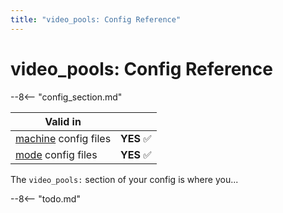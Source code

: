 ```yaml
---
title: "video_pools: Config Reference"
---
```


# video_pools: Config Reference

--8<-- "config_section.md"

| Valid in | |
|-----|:----:|
|[machine](instructions/machine_config.md) config files |**YES** :white_check_mark:|
|[mode](instructions/mode_config.md) config files|**YES** :white_check_mark:|

The `video_pools:` section of your config is where you...

--8<-- "todo.md"
